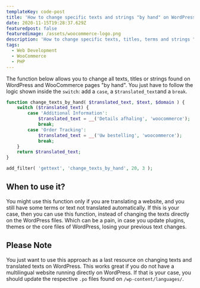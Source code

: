 ```yaml
---
templateKey: code-post
title: 'How to change specific texts and strings "by hand" on WordPress'
date: 2020-11-15T19:28:37.629Z
featuredpost: false
featuredimage: /assets/woocommerce-logo.png
description: 'How to change specific texts, titles, terms and strings "by hand" on WordPress or WooCommerce? Find it out on this post.'
tags:
  - Web Development
  - WooCommerce
  - PHP
---
```


The function below allows you to change all texts, titles or strings found on WordPress and WooCommerce pages "by hand". You just have to follow the logic shown inside the `switch`: add a `case`, a `$translated_text`and a `break`.

```php
function change_texts_by_hand( $translated_text, $text, $domain ) {
    switch ($translated_text) {
        case 'Additional Information':
            $translated_text = __('Details afhaling', 'woocommerce');
            break;
        case 'Order Tracking':
            $translated_text = __('Uw bestelling', 'woocommerce');
            break;
    }
    return $translated_text;
}

add_filter( 'gettext', 'change_texts_by_hand', 20, 3 );
```

## When to use it?

You might use this function only if you are translating a website, and you still have some terms or text not translated automatically. If this is your case, then you can use this function, instead of changing the texts directly on the WordPress files. Which can be a pain, in case you update plugins, themes or the core files of WordPress, losing your previous text changes.

## Please Note

You just want to use this approach as a last resource on changing texts and translated texts on WordPress. This works great if you do not have a multilingual website running directly on WordPress. If that is your case, you should update the respective `.po` files found on `/wp-content/languages/`.
